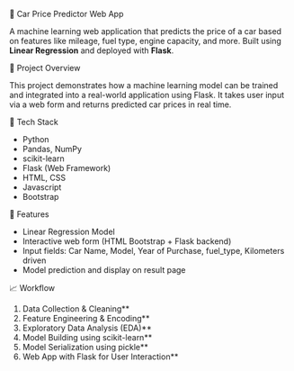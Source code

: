 🚗 Car Price Predictor Web App

A machine learning web application that predicts the price of a car based on features like mileage, fuel type, engine capacity, and more. Built using **Linear Regression** and deployed with **Flask**.

🧠 Project Overview

This project demonstrates how a machine learning model can be trained and integrated into a real-world application using Flask. It takes user input via a web form and returns predicted car prices in real time.

🧰 Tech Stack

- Python
- Pandas, NumPy
- scikit-learn
- Flask (Web Framework)
- HTML, CSS
- Javascript
- Bootstrap

🚀 Features

- Linear Regression Model
- Interactive web form (HTML Bootstrap + Flask backend)
- Input fields: Car Name, Model, Year of Purchase, fuel_type, Kilometers driven
- Model prediction and display on result page

📈 Workflow

1. Data Collection & Cleaning**
2. Feature Engineering & Encoding**
3. Exploratory Data Analysis (EDA)**
4. Model Building using scikit-learn**
5. Model Serialization using pickle**
6. Web App with Flask for User Interaction**


